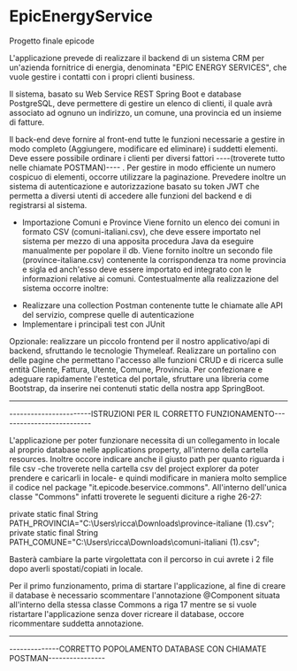 # EpicEnergyService
Progetto finale epicode

L'applicazione prevede di realizzare il backend di un sistema CRM per un'azienda fornitrice di energia, denominata "EPIC ENERGY SERVICES", 
che vuole gestire i contatti con i propri clienti business.

Il sistema, basato su Web Service REST Spring Boot e database PostgreSQL, deve permettere di gestire un elenco di clienti, il quale avrà associato ad ognuno un indirizzo, un comune, una provincia ed un insieme di fatture.
 
 Il back-end deve fornire al front-end tutte le funzioni necessarie a gestire in modo completo (Aggiungere, modificare ed eliminare) i suddetti elementi.
Deve essere possibile ordinare i clienti per diversi fattori ----(troverete tutto nelle chiamate POSTMAN)---- .
 Per gestire in modo efficiente un numero cospicuo di elementi, occorre utilizzare la paginazione.
 Prevedere inoltre un sistema di autenticazione e autorizzazione basato su token JWT che permetta a diversi utenti di accedere alle funzioni del backend e di registrarsi al sistema. 

* Importazione Comuni e Province
Viene fornito un elenco dei comuni in formato CSV (comuni-italiani.csv), che deve essere importato nel sistema per mezzo di una apposita procedura Java da eseguire manualmente per popolare il db. Viene fornito inoltre un secondo file (province-italiane.csv) contenente la corrispondenza tra nome provincia e sigla ed anch'esso deve essere importato ed integrato con le informazioni relative ai comuni.
 Contestualmente alla realizzazione del sistema occorre inoltre:
- Realizzare una collection Postman contenente tutte le chiamate alle API del servizio, comprese quelle di autenticazione
- Implementare i principali test con JUnit

Opzionale:
realizzare un piccolo frontend per il nostro applicativo/api di backend, sfruttando le tecnologie Thymeleaf. 
Realizzare un portalino con delle pagine che permettano l'accesso alle funzioni CRUD e di ricerca sulle entità Cliente, Fattura, Utente, Comune, Provincia.
Per confezionare e adeguare rapidamente l'estetica del portale, sfruttare una libreria come Bootstrap, da inserire nei contenuti static della nostra app 
SpringBoot.

________________________________________________________________________________________________________________________________________________________________________________

 
 -----------------------ISTRUZIONI PER IL CORRETTO FUNZIONAMENTO--------------------------
 
 
L'applicazione per poter funzionare necessita di un collegamento in locale al proprio database nelle applications property, all'interno della cartella resources.
Inoltre occore indicare anche il giusto path per quanto riguarda i file csv -che troverete nella cartella csv del project explorer da poter prendere e caricarli in locale- e quindi modificare in maniera molto semplice il codice nel package "it.epicode.beservice.commons". All'interno dell'unica classe "Commons" infatti troverete le seguenti diciture a righe 26-27:

  private static final String PATH_PROVINCIA="C:\\Users\\ricca\\Downloads\\province-italiane (1).csv";
	private static final String PATH_COMUNE="C:\\Users\\ricca\\Downloads\\comuni-italiani (1).csv";
  
  Basterà cambiare la parte virgolettata con il percorso in cui avrete i 2 file dopo averli spostati/copiati in locale.
  
  Per il primo funzionamento, prima di startare l'applicazione, al fine di creare il database è necessario scommentare l'annotazione @Component situata all'interno della stessa classe Commons a riga 17 mentre se si vuole ristartare l'applicazione senza dover ricreare il database, occore ricommentare suddetta annotazione.
  
  _______________________________________________________________________________________________________________________________________________________________________________


--------------CORRETTO POPOLAMENTO DATABASE CON CHIAMATE POSTMAN----------------

  
  
	
